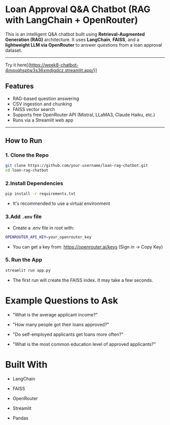 # Loan Approval Q&A Chatbot (RAG with LangChain + OpenRouter)

This is an intelligent Q&A chatbot built using **Retrieval-Augmented Generation (RAG)** architecture. It uses **LangChain**, **FAISS**, and a **lightweight LLM via OpenRouter** to answer questions from a loan approval dataset.


---
Try it here[(https://week8-chatbot-4mqvqhsptw3s36xmdjgdcz.streamlit.app/)]
## Features

- RAG-based question answering
- CSV ingestion and chunking
- FAISS vector search
- Supports free OpenRouter API (Mistral, LLaMA3, Claude Haiku, etc.)
- Runs via a Streamlit web app

---

##  How to Run

### 1. Clone the Repo

```bash
git clone https://github.com/your-username/loan-rag-chatbot.git
cd loan-rag-chatbot
```
### 2.Install Dependencies
```bash
pip install -r requirements.txt
```
- It's recommended to use a virtual environment

### 3.Add `.env` file
- Create a .env file in root with:

```bash
OPENROUTER_API_KEY=your_openrouter_key
```

- You can get a key from: https://openrouter.ai/keys (Sign in → Copy Key)

### 5. Run the App

```bash
streamlit run app.py
```
- The first run will create the FAISS index. It may take a few seconds.

# Example Questions to Ask
- "What is the average applicant income?"

- "How many people got their loans approved?"

- "Do self-employed applicants get loans more often?"

- "What is the most common education level of approved applicants?"

# Built With
- LangChain

- FAISS

- OpenRouter

- Streamlit

- Pandas


